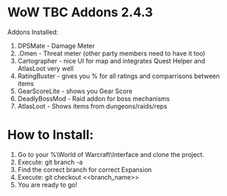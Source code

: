 # WoW TBC Addons 2.4.3

Addons Installed:
1. DPSMate - Damage Meter
2. .Omen - Threat meter (other party members need to have it too)
3. Cartographer - nice UI for map and integrates Quest Helper and AtlasLoot very well
4. RatingBuster - gives you % for all ratings and comparrisons between items
5. GearScoreLite - shows you Gear Score
6. DeadlyBossMod - Raid addon for boss mechanisms
7. AtlasLoot - Shows items from dungeons/raids/reps

# How to Install: 
1. Go to your %\World of Warcraft\Interface and clone the project.
2. Execute: git branch -a
3. Find the correct branch for correct Expansion
4. Execute: git checkout <<branch_name>>
5. You are ready to go!